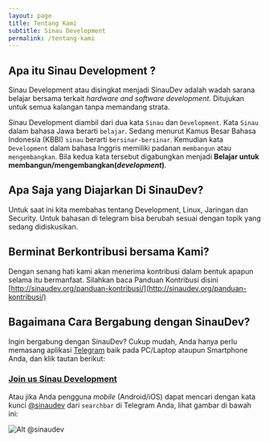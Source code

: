 ```yaml
---
layout: page
title: Tentang Kami
subtitle: Sinau Development
permalink: /tentang-kami
---
```


## Apa itu Sinau Development ?

Sinau Development atau disingkat menjadi SinauDev adalah wadah sarana belajar bersama terkait _hardware and software development_. Ditujukan untuk semua kalangan tanpa memandang strata.

Sinau Development diambil dari dua kata `Sinau` dan `Development`. Kata `Sinau` dalam bahasa Jawa berarti `belajar`. Sedang menurut Kamus Besar Bahasa Indonesia (KBBI) `sinau` berarti `bersinar-bersinar`. Kemudian kata `Development` dalam bahasa Inggris memiliki padanan `membangun` atau `mengembangkan`. Bila kedua kata tersebut digabungkan menjadi **Belajar untuk membangun/mengembangkan(_development_)**.

## Apa Saja yang Diajarkan Di SinauDev?

Untuk saat ini kita membahas tentang Development, Linux, Jaringan dan Security. Untuk bahasan di telegram bisa berubah sesuai dengan topik yang sedang didiskusikan. 

## Berminat Berkontribusi bersama Kami?

Dengan senang hati kami akan menerima kontribusi dalam bentuk apapun selama itu bermanfaat. Silahkan baca Panduan Kontribusi disini [http://sinaudev.org/panduan-kontribusi/](http://sinaudev.org/panduan-kontribusi/)

## Bagaimana Cara Bergabung dengan SinauDev?

Ingin bergabung dengan SinauDev? Cukup mudah, Anda hanya perlu memasang aplikasi [Telegram](https://telegram.org/) baik pada PC/Laptop ataupun Smartphone Anda, dan klik tautan berikut:

### [Join us Sinau Development](https://telegram.me/sinaudev)

Atau jika Anda pengguna _mobile_ (Android/iOS) dapat mencari dengan kata kunci [@sinaudev](https://telegram.me/sinaudev) dari `searchbar` di Telegram Anda, lihat gambar di bawah ini:

![Alt @sinaudev](/img/sianudev-searchbar.jpg "SinauDev Sidebar")
